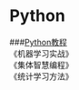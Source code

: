 # Python
###[Python教程](http://www.runoob.com/python/python-tutorial.html)  
《机器学习实战》  
《集体智慧编程》  
《统计学习方法》
